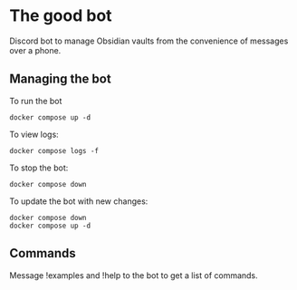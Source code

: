 # The good bot

Discord bot to manage Obsidian vaults from the convenience of messages over a phone. 

## Managing the bot

To run the bot
```
docker compose up -d
```

To view logs:
```
docker compose logs -f
```

To stop the bot:
```
docker compose down
```

To update the bot with new changes:
```
docker compose down
docker compose up -d
```

## Commands

Message !examples and !help to the bot to get a list of commands.